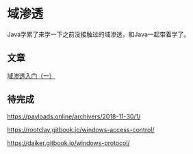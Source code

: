# 域渗透

Java学累了来学一下之前没接触过的域渗透，和Java一起带着学了。



## 文章

[域渗透入门（一）](https://v0w.top/2020/03/15/DomainPentest1/)

## 待完成

https://payloads.online/archivers/2018-11-30/1/

https://rootclay.gitbook.io/windows-access-control/

https://daiker.gitbook.io/windows-protocol/